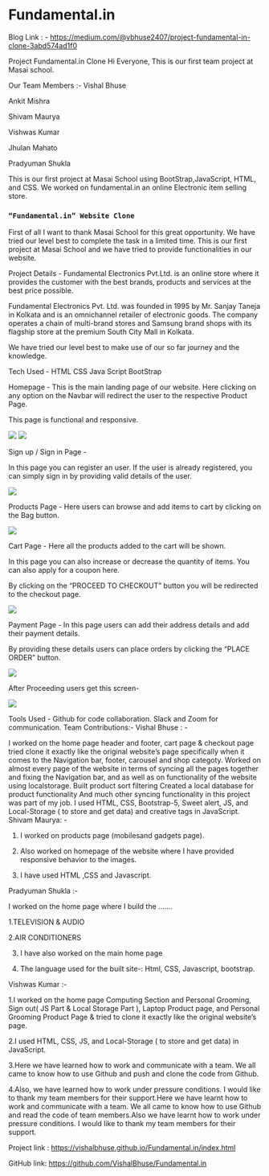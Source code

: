 # Fundamental.in

Blog Link : - https://medium.com/@vbhuse2407/project-fundamental-in-clone-3abd574ad1f0

Project Fundamental.in Clone
Hi Everyone, This is our first team project at Masai school.

Our Team Members :-
Vishal Bhuse 

Ankit Mishra 

Shivam Maurya

Vishwas Kumar

Jhulan Mahato

Pradyuman Shukla 

This is our first project at Masai School using BootStrap,JavaScript, HTML, and CSS. We worked on fundamental.in an online Electronic item selling store.

### `“Fundamental.in” Website Clone`
First of all I want to thank Masai School for this great opportunity. We have tried our level best to complete the task in a limited time. This is our first project at Masai School and we have tried to provide functionalities in our website.

Project Details -
Fundamental Electronics Pvt.Ltd. is an online store where it provides the customer with the best brands, products and services at the best price possible.

Fundamental Electronics Pvt. Ltd. was founded in 1995 by Mr. Sanjay Taneja in Kolkata and is an omnichannel retailer of electronic goods. The company operates a chain of multi-brand stores and Samsung brand shops with its flagship store at the premium South City Mall in Kolkata.

We have tried our level best to make use of our so far journey and the knowledge.

Tech Used -
HTML
CSS
Java Script
BootStrap

Homepage -
This is the main landing page of our website. Here clicking on any option on the Navbar will redirect the user to the respective Product Page.

This page is functional and responsive.

<img src="https://miro.medium.com/max/1400/0*kjINw38fGQIyTfAn"/>

<img src="https://miro.medium.com/max/1400/0*w6BuQC9aXmZpIaIq"/>

Sign up / Sign in Page -

In this page you can register an user. If the user is already registered, you can simply sign in by providing valid details of the user.

<img src="https://miro.medium.com/max/1400/0*yyhgWNkSmOjd4vv9" />

Products Page -
Here users can browse and add items to cart by clicking on the Bag button.

<img src="https://miro.medium.com/max/1400/0*RIVfA3lEfz--879W" />



Cart Page -
Here all the products added to the cart will be shown.

In this page you can also increase or decrease the quantity of items. You can also apply for a coupon here.

By clicking on the “PROCEED TO CHECKOUT” button you will be redirected to the checkout page.

<img src="https://miro.medium.com/max/1400/0*gLe-PYu1-PAD2SQl" />

Payment Page -
In this page users can add their address details and add their payment details.

By providing these details users can place orders by clicking the “PLACE ORDER” button.

<img src="https://miro.medium.com/max/1400/0*moSTGLxv-v8WlNve" />

After Proceeding users get this screen-

<img src="https://miro.medium.com/max/1400/0*aUmS4rei6g9xP2fb" />

Tools Used -
Github for code collaboration.
Slack and Zoom for communication.
Team Contributions:-
Vishal Bhuse : -

I worked on the home page header and footer, cart page & checkout page tried clone it exactly like the original website’s page specifically when it comes to the Navigation bar, footer, carousel and shop categoty.
Worked on almost every page of the website in terms of syncing all the pages together and fixing the Navigation bar, and as well as on functionality of the website using localstorage.
Built product sort filtering Created a local database for product functionality And much other syncing functionality in this project was part of my job.
I used HTML, CSS, Bootstrap-5, Sweet alert, JS, and Local-Storage ( to store and get data) and creative tags in JavaScript.
Shivam Maurya: -

1. I worked on products page (mobilesand gadgets page).

2. Also worked on homepage of the website where I have provided responsive behavior to the images.

3. I have used HTML ,CSS and Javascript.

Pradyuman Shukla :-

I worked on the home page where I build the …….

1.TELEVISION & AUDIO

2.AIR CONDITIONERS

3. I have also worked on the main home page

4. The language used for the built site-: Html, CSS, Javascript, bootstrap.

Vishwas Kumar :-

1.I worked on the home page Computing Section and Personal Grooming, Sign out( JS Part & Local Storage Part ), Laptop Product page, and Personal Grooming Product Page & tried to clone it exactly like the original website’s page.

2.I used HTML, CSS, JS, and Local-Storage ( to store and get data) in JavaScript.

3.Here we have learned how to work and communicate with a team. We all came to know how to use Github and push and clone the code from Github.

4.Also, we have learned how to work under pressure conditions. I would like to thank my team members for their support.Here we have learnt how to work and communicate with a team. We all came to know how to use Github and read the code of team members.Also we have learnt how to work under pressure conditions. I would like to thank my team members for their support.

Project link : https://vishalbhuse.github.io/Fundamental.in/index.html

GitHub link: https://github.com/VishalBhuse/Fundamental.in

